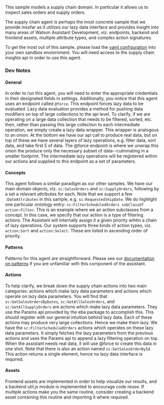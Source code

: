 This sample models a supply chain domain. In particular it allows us to inspect sales orders and supply orders.

The supply chain agent is perhaps the most concrete sample that we provide insofar as it utilizes our lazy data interface and provides insight into many areas of Watson Assistant Development, viz. endpoints, backend and frontend assets, multiple attribute types, and complex action signatures.

To get the most out of this sample, please load the [yaml configuration](./supplychain.yaml) into your own sandbox enviornment. You will need access to the supply chain insights api in order to use this agent. 

### Dev Notes

#### General

In order to run this agent, you will need to enter the appropriate credentials in their designated fields in settings. Additionally, you notice that this agent uses an endpoint called `@force`. This endpoint forces lazy data to be evaluated. Lazy data evaluation provides a method for pushing data modifiers on top of large collections to the api level. To clarify, if we are operating on a large data collection that needs to be filtered, sorted, etc. then, rather than passing this large collection to each intermediate operation, we simply create a lazy data wrapper. This wrapper is analogous to an onion. At the bottom we have our api call to produce real data, but on top of these we have several layers of lazy operations, e.g. filter data, sort data, and take first 5 of data. The @force endpoint is where we unwrap this onion the produce only the necessary subset of data--culminating in a smaller footprint. The intermediate lazy operations will be registered within our actions and supplied to this endpoint as a set of parameters.

#### Concepts

This agent follows a similar paradigm as our other samples. We have our main domain objects, viz. `sc:SalesOrders` and `sc:SupplyOrders`, following by a set a relevant attributes for each. Note that we support a few `:DateAttributes` in this sample, e.g. `sc:RequestedShipDate`. We do highlight one particular ontology entry: `sc:FilterScheduledOrders subClassOf action:Filter`. This is an example where we an action subclasses from a concept. In this case, we specify that our action is a type of filtering actions. The Assistant will internally assign it a given priority wihtin a chain of lazy operations. Our system supports three kinds of action types, viz. `action:Sort` and `action:Select`. These are listed in ascending order of priority.

#### Patterns

Patterns for this agent are straightforward. Please see our [documentation on patterns](../Lab/Components.md#patterns) if you are unfamiliar with this component of the assistant.

#### Actions

To help clarify, we break down the supply chain actions into two main categories: actions which make lazy data parameters and actions which operate on lazy data parameters. You will find that `sc:GetSalesOrdersByDates`, `sc:GetAllSalesOrders`, and `sc:GetAllSupplyOrders` are actions which make lazy data parameters. They use the Params api provided by the eba package to accomplish this. This should register with our general intuition behind lazy data. Each of these actions may produce very large collections. Hence we make them lazy. We have the `sc:FilterScheduledOrders` actions which operates on these lazy data parameters. It simply fetches the lazy parameters from the previous actions and uses the Params api to append a lazy filtering operation on top. When the assistant needs real data, it will use @force to create this data in one shot. Note that there is also an action named `sc:GetSalesOrderById`. This action returns a single element, hence no lazy data interface is required.

#### Assets

Frontend assets are implemented in order to help visualize our results, and a backend util.js module is implemented to encourage code reuse. If multiple actions make you the same routine, consider creating a backend asset containing this routine and importing it where required.
